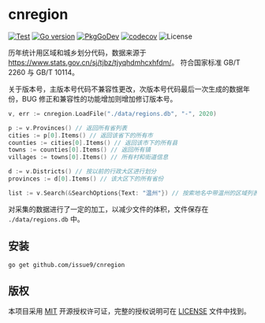 # cnregion

[![Test](https://github.com/issue9/cnregion/workflows/Test/badge.svg)](https://github.com/issue9/cnregion/actions?query=workflow%3ATest)
[![Go version](https://img.shields.io/github/go-mod/go-version/issue9/cnregion)](https://golang.org)
[![PkgGoDev](https://pkg.go.dev/badge/github.com/issue9/cnregion)](https://pkg.go.dev/github.com/issue9/cnregion)
[![codecov](https://codecov.io/gh/issue9/cnregion/branch/master/graph/badge.svg)](https://codecov.io/gh/issue9/cnregion)
![License](https://img.shields.io/github/license/issue9/cnregion)

历年统计用区域和城乡划分代码，数据来源于 <https://www.stats.gov.cn/sj/tjbz/tjyqhdmhcxhfdm/>。
符合国家标准 GB/T 2260 与 GB/T 10114。

关于版本号，主版本号代码不兼容性更改，次版本号代码最后一次生成的数据年份，BUG 修正和兼容性的功能增加则增加修订版本号。

```go
v, err := cnregion.LoadFile("./data/regions.db", "-", 2020)

p := v.Provinces() // 返回所有省列表
cities := p[0].Items() // 返回该省下的所有市
counties := cities[0].Items() // 返回该市下的所有县
towns := counties[0].Items() // 返回所有镇
villages := towns[0].Items() // 所有村和街道信息

d := v.Districts() // 按以前的行政大区进行划分
provinces := d[0].Items() // 该大区下的所有省份

list := v.Search(&SearchOptions{Text: "温州"}) // 按索地名中带温州的区域列表
```

对采集的数据进行了一定的加工，以减少文件的体积，文件保存在 `./data/regions.db` 中。

## 安装

```shell
go get github.com/issue9/cnregion
```

## 版权

本项目采用 [MIT](https://opensource.org/licenses/MIT) 开源授权许可证，完整的授权说明可在 [LICENSE](LICENSE) 文件中找到。
